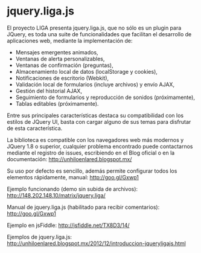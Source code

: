 jquery.liga.js
==============

El proyecto LIGA presenta jquery.liga.js, que no sólo es un plugin para JQuery, es toda una suite de funcionalidades que facilitan el desarrollo de aplicaciones web, mediante la implementación de:

  * Mensajes emergentes animados,
  * Ventanas de alerta personalizables,
  * Ventanas de confirmación (preguntas),
  * Almacenamiento local de datos (localStorage y cookies),
  * Notificaciones de escritorio (Webkit),
  * Validación local de formularios (incluye archivos) y envío AJAX,
  * Gestión del historial AJAX,
  * Seguimiento de formularios y reproducción de sonidos (próximamente),
  * Tablas editables (próximamente).

Entre sus principales características destaca su compatibilidad con los estilos de JQuery UI, basta con cargar alguno de sus temas para disfrutar de esta característica.

La biblioteca es compatible con los navegadores web más modernos y JQuery 1.8 o superior, cualquier problema encontrado puede contactarnos mediante el registro de issues, escribiendo en el Blog oficial o en la documentación:
http://unhiloenlared.blogspot.mx/

Su uso por defecto es sencillo, además permite configurar todos los elementos rápidamente, manual: http://goo.gl/Gxwp1

Ejemplo funcionando (demo sin subida de archivos): http://148.202.148.10/matrix/jquery.liga/

Manual de jquery.liga.js (habilitado para recibir comentarios): http://goo.gl/Gxwp1

Ejemplo en jsFiddle: http://jsfiddle.net/TX8D3/14/

Ejemplos de jquery.liga.js: http://unhiloenlared.blogspot.mx/2012/12/introduccion-jqueryligajs.html

